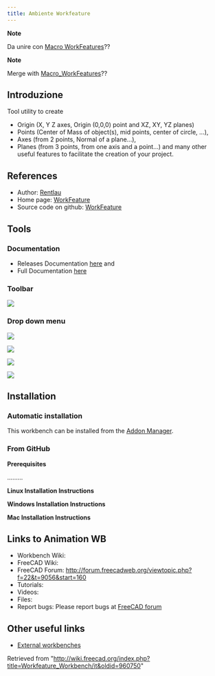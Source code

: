 ```yaml
---
title: Ambiente Workfeature
---
```

**Note**

Da unire con [Macro WorkFeatures](/Macro_WorkFeatures/it "Macro WorkFeatures/it")??

**Note**

Merge with [Macro\_WorkFeatures](/Macro_WorkFeatures "Macro WorkFeatures")??

## Introduzione

Tool utility to create

* Origin (X, Y Z axes, Origin (0,0,0) point and XZ, XY, YZ planes)
* Points (Center of Mass of object(s), mid points, center of circle, ...),
* Axes (from 2 points, Normal of a plane...),
* Planes (from 3 points, from one axis and a point...) and many other useful features to facilitate the creation of your project.

## References

* Author: [Rentlau](https://github.com/Rentlau)
* Home page: [WorkFeature](https://github.com/Rentlau/WorkFeature)
* Source code on github: [WorkFeature](https://github.com/Rentlau/WorkFeature)

## Tools

### Documentation

* Releases Documentation [here](https://github.com/Rentlau/WorkFeature/blob/master/WorkFeature/Doc/WF_releasesDocumentation.pdf) and
* Full Documentation [here](https://github.com/Rentlau/WorkFeature/blob/master/WorkFeature/Doc/WF_documentation.pdf)

### Toolbar

![](/images/WorkFeature-menu-orizz.png)

### Drop down menu

![](/images/WorkFeature-dropdown_01.png)

![](/images/WorkFeature-dropdown_02.png)

![](/images/WorkFeature-dropdown_03.png)

![](/images/WorkFeature-dropdown_04.png)

## Installation

### Automatic installation

This workbench can be installed from the [Addon Manager](/Std_AddonMgr "Std AddonMgr").

### From GitHub

**Prerequisites**

.........

**Linux Installation Instructions**

**Windows Installation Instructions**

**Mac Installation Instructions**

## Links to Animation WB

* Workbench Wiki:
* FreeCAD Wiki:
* FreeCAD Forum: <http://forum.freecadweb.org/viewtopic.php?f=22&t=9056&start=160>
* Tutorials:
* Videos:
* Files:
* Report bugs: Please report bugs at [FreeCAD forum](http://forum.freecadweb.org/index.php)

## Other useful links

* [External workbenches](/External_workbenches "External workbenches")

Retrieved from "<http://wiki.freecad.org/index.php?title=Workfeature_Workbench/it&oldid=960750>"